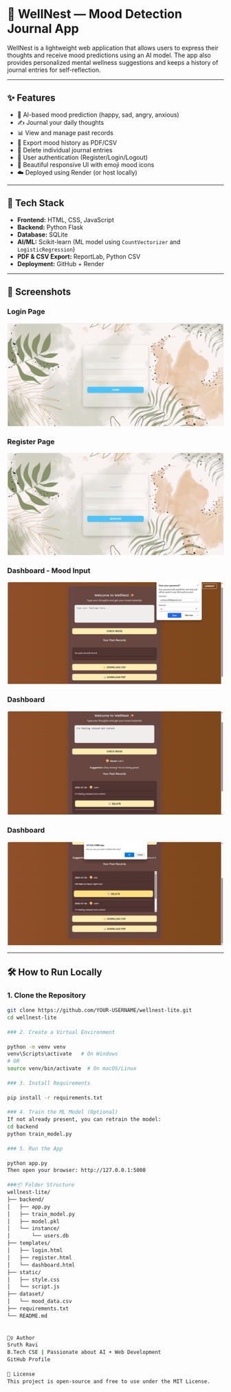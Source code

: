 # 🌿 WellNest — Mood Detection Journal App

WellNest is a lightweight web application that allows users to express their thoughts and receive mood predictions using an AI model. The app also provides personalized mental wellness suggestions and keeps a history of journal entries for self-reflection.

---

## ✨ Features

- 🧠 AI-based mood prediction (happy, sad, angry, anxious)
- ✍️ Journal your daily thoughts
- 📊 View and manage past records
- 📁 Export mood history as PDF/CSV
- 🧼 Delete individual journal entries
- 🧍 User authentication (Register/Login/Logout)
- 🎨 Beautiful responsive UI with emoji mood icons
- ☁️ Deployed using Render (or host locally)

---

## 🚀 Tech Stack

- **Frontend:** HTML, CSS, JavaScript
- **Backend:** Python Flask
- **Database:** SQLite
- **AI/ML:** Scikit-learn (ML model using `CountVectorizer` and `LogisticRegression`)
- **PDF & CSV Export:** ReportLab, Python CSV
- **Deployment:** GitHub + Render

---

## 📸 Screenshots

### Login Page  
![Login Screenshot](images/login.png)

### Register Page  
![Register Screenshot](images/register.png)

### Dashboard - Mood Input  
![Dashboard 1](images/dashboard1.png)

### Dashboard  
![Dashboard 2](images/dashboard2.png)

### Dashboard 
![Dashboard 3](images/dashboard3.png)

---

## 🛠️ How to Run Locally

### 1. Clone the Repository

```bash
git clone https://github.com/YOUR-USERNAME/wellnest-lite.git
cd wellnest-lite

### 2. Create a Virtual Environment

python -m venv venv
venv\Scripts\activate   # On Windows
# OR
source venv/bin/activate  # On macOS/Linux

### 3. Install Requirements

pip install -r requirements.txt

### 4. Train the ML Model (Optional)
If not already present, you can retrain the model:
cd backend
python train_model.py

### 5. Run the App

python app.py
Then open your browser: http://127.0.0.1:5000

###📦 Folder Structure
wellnest-lite/
├── backend/
│   ├── app.py
│   ├── train_model.py
│   ├── model.pkl
│   └── instance/
│       └── users.db
├── templates/
│   ├── login.html
│   ├── register.html
│   └── dashboard.html
├── static/
│   ├── style.css
│   └── script.js
├── dataset/
│   └── mood_data.csv
├── requirements.txt
└── README.md


🙋‍♀️ Author
Sruth Ravi
B.Tech CSE | Passionate about AI + Web Development
GitHub Profile

📃 License
This project is open-source and free to use under the MIT License.